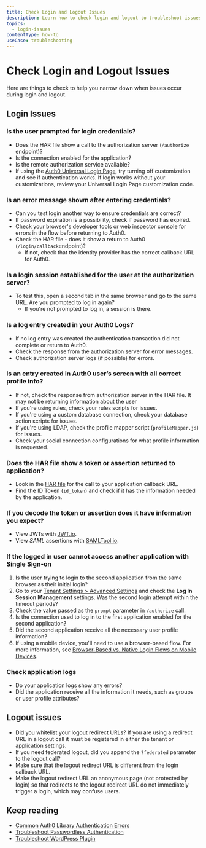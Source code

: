 ```yaml
---
title: Check Login and Logout Issues
description: Learn how to check login and logout to troubleshoot issues. 
topics:
  - login-issues
contentType: how-to
useCase: troubleshooting
---
```


# Check Login and Logout Issues

Here are things to check to help you narrow down when issues occur during login and logout.

## Login Issues

### Is the user prompted for login credentials?

* Does the HAR file show a call to the authorization server (`/authorize` endpoint)?
* Is the connection enabled for the application?
* Is the remote authorization service available? 
* If using the [Auth0 Universal Login Page](/universal-login), try turning off customization and see if authentication works. If login works without your customizations, review your Universal Login Page customization code.

### Is an error message shown after entering credentials?

* Can you test login another way to ensure credentials are correct?
* If password expiration is a possibility, check if password has expired.
* Check your browser's developer tools or web inspector console for errors in the flow before returning to Auth0.
* Check the HAR file - does it show a return to Auth0 (`/login/callback`endpoint)?
    - If not, check that the identity provider has the correct callback URL for Auth0.

### Is a login session established for the user at the authorization server?

* To test this, open a second tab in the same browser and go to the same URL. Are you prompted to log in again?
    - If you're not prompted to log in, a session is there.

### Is a log entry created in your Auth0 Logs?

* If no log entry was created the authentication transaction did not complete or return to Auth0.
* Check the response from the authorization server for error messages.
* Check authorization server logs (if possible) for errors.

### Is an entry created in Auth0 user’s screen with all correct profile info?

* If not, check the response from authorization server in the HAR file. It may not be returning information about the user
* If you're using rules, check your rules scripts for issues.
* If you're using a custom database connection, check your database action scripts for issues.
* If you're using LDAP, check the profile mapper script (`profileMapper.js`) for issues.
* Check your social connection configurations for what profile information is requested.

### Does the HAR file show a token or assertion returned to application?

* Look in the [HAR file](/troubleshoot/guides/generate-har-files) for the call to your application callback URL.
* Find the ID Token (`id_token`) and check if it has the information needed by the application.

### If you decode the token or assertion does it have information you expect?

* View JWTs with [JWT.io](http://jwt.io).
* View <dfn data-key="security-assertion-markup-language">SAML</dfn> assertions with [SAMLTool.io](http://samltool.io).

### If the logged in user cannot access another application with Single Sign-on

1. Is the user trying to login to the second application from the same browser as their initial login?
2. Go to your [Tenant Settings > Advanced Settings](${manage_url}/#/tenant/advanced) and check the **Log In Session Management** settings. Was the second login attempt within the timeout periods?
3. Check the value passed as the `prompt` parameter in `/authorize` call.
4. Is the connection used to log in to the first application enabled for the second application?
5. Did the second application receive all the necessary user profile information?
6. If using a mobile device, you'll need to use a browser-based flow. For more information, see [Browser-Based vs. Native Login Flows on Mobile Devices](/design/browser-based-vs-native-experience-on-mobile).

### Check application logs

* Do your application logs show any errors?
* Did the application receive all the information it needs, such as groups or user profile attributes?

## Logout issues

* Did you whitelist your logout redirect URLs? If you are using a redirect URL in a logout call it must be registered in either the tenant or application settings.
* If you need federated logout, did you append the `?federated` parameter to the logout call?
* Make sure that the logout redirect URL is different from the login callback URL.
* Make the logout redirect URL an anonymous page (not protected by login) so that redirects to the logout redirect URL do not immediately trigger a login, which may confuse users.

## Keep reading

* [Common Auth0 Library Authentication Errors](/libraries/error-messages)
* [Troubleshoot Passwordless Authentication](/connections/passwordless/reference/troubleshoot)
* [Troubleshoot WordPress Plugin](/cms/wordpress/troubleshoot)